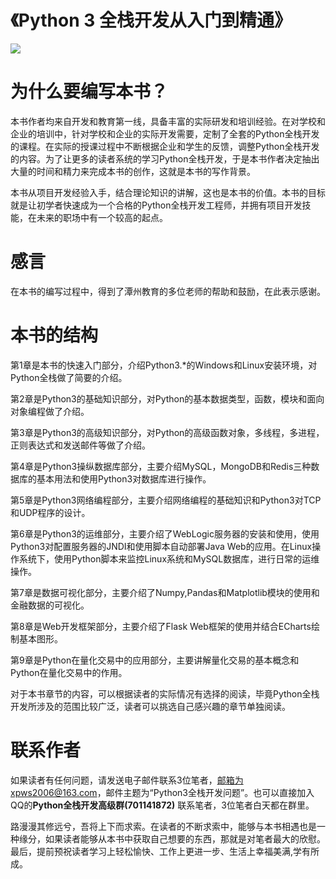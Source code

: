 # 《Python 3 全栈开发从入门到精通》

![](http://5b0988e595225.cdn.sohucs.com/images/20180421/05c175e5a87f4661bf36993092749261.jpeg)

为什么要编写本书？
=========
本书作者均来自开发和教育第一线，具备丰富的实际研发和培训经验。在对学校和企业的培训中，针对学校和企业的实际开发需要，定制了全套的Python全栈开发的课程。在实际的授课过程中不断根据企业和学生的反馈，调整Python全栈开发的内容。为了让更多的读者系统的学习Python全栈开发，于是本书作者决定抽出大量的时间和精力来完成本书的创作，这就是本书的写作背景。

本书从项目开发经验入手，结合理论知识的讲解，这也是本书的价值。本书的目标就是让初学者快速成为一个合格的Python全栈开发工程师，并拥有项目开发技能，在未来的职场中有一个较高的起点。


感言
=========
在本书的编写过程中，得到了潭州教育的多位老师的帮助和鼓励，在此表示感谢。


本书的结构
=========
第1章是本书的快速入门部分，介绍Python3.*的Windows和Linux安装环境，对Python全栈做了简要的介绍。

第2章是Python3的基础知识部分，对Python的基本数据类型，函数，模块和面向对象编程做了介绍。

第3章是Python3的高级知识部分，对Python的高级函数对象，多线程，多进程，正则表达式和发送邮件等做了介绍。

第4章是Python3操纵数据库部分，主要介绍MySQL，MongoDB和Redis三种数据库的基本用法和使用Python3对数据库进行操作。

第5章是Python3网络编程部分，主要介绍网络编程的基础知识和Python3对TCP和UDP程序的设计。

第6章是Python3的运维部分，主要介绍了WebLogic服务器的安装和使用，使用Python3对配置服务器的JNDI和使用脚本自动部署Java Web的应用。在Linux操作系统下，使用Python脚本来监控Linux系统和MySQL数据库，进行日常的运维操作。

第7章是数据可视化部分，主要介绍了Numpy,Pandas和Matplotlib模块的使用和金融数据的可视化。

第8章是Web开发框架部分，主要介绍了Flask Web框架的使用并结合ECharts绘制基本图形。

第9章是Python在量化交易中的应用部分，主要讲解量化交易的基本概念和Python在量化交易中的作用。

对于本书章节的内容，可以根据读者的实际情况有选择的阅读，毕竟Python全栈开发所涉及的范围比较广泛，读者可以挑选自己感兴趣的章节单独阅读。

	
联系作者
=========
如果读者有任何问题，请发送电子邮件联系3位笔者，邮箱为xpws2006@163.com，邮件主题为“Python3全栈开发问题”。也可以直接加入QQ的**Python全栈开发高级群(701141872)** 联系笔者，3位笔者白天都在群里。

路漫漫其修远兮，吾将上下而求索。在读者的不断求索中，能够与本书相遇也是一种缘分，如果读者能够从本书中获取自己想要的东西，那就是对笔者最大的欣慰。最后，提前预祝读者学习上轻松愉快、工作上更进一步、生活上幸福美满,学有所成。